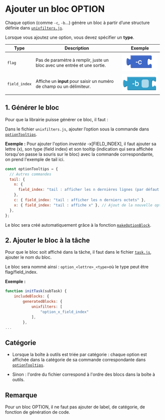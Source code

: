 # Ajouter un bloc OPTION

Chaque option (comme `-c`, `-b`…) génère un bloc à partir d’une structure définie dans [`unixfilters.js`](https://github.com/UnixFilters/unixfilters-franceIOI/blob/main/public/unixfilters.js#L375).

Lorsque vous ajoutez une option, vous devez spécifier un **type**.

| Type          | Description                                                              | Exemple                                    |
| ------------- | ------------------------------------------------------------------------ | ------------------------------------------ |
| `flag`        | Pas de paramètre à remplir, juste un bloc avec une entrée et une sortie. | ![](../img/option_flag_example.png)        |
| `field_index` | Affiche un **input** pour saisir un numéro de champ ou un délimiteur.    | ![](../img/option_field_index_example.png) |

## 1. Générer le bloc

Pour que la librairie puisse générer ce bloc, il faut :

Dans le fichier `unixfilters.js`, ajouter l’option sous la commande dans [`optionTooltips`](https://github.com/UnixFilters/unixfilters-franceIOI/blob/main/public/unixfilters.js#L375).

**Exemple :** Pour ajouter l'option _inventée_ -x\[FIELD_INDEX\], il faut ajouter sa lettre (x), son type (field index) et son tooltip (indication qui sera affichée lorsqu'on passe la souris sur le bloc) avec la commande correspondante, on prend l'exemple de tail ici.

```javascript title="unixfilters.js"
const optionTooltips = {
  // Autres commandes
  tail: {
    n: {
      field_index: "tail : afficher les n dernières lignes (par défaut : 10)",
    },
    c: { field_index: "tail : afficher les n derniers octets" },
    x: { field_index: "tail : affiche x" }, // Ajout de la nouvelle option x
  },
};
```

Le bloc sera créé automatiquement grâce à la fonction [`makeOptionBlock`](https://github.com/UnixFilters/unixfilters-franceIOI/blob/main/public/blocklyUnixFilters_lib.js#L343).

## 2. Ajouter le bloc à la tâche

Pour que le bloc soit affiché dans la tâche, il faut dans le fichier [`task.js`](https://github.com/UnixFilters/unixfilters-franceIOI/blob/main/public/task.js), ajouter le nom du bloc.

Le bloc sera nommé ainsi : `option_<lettre>_<type>`où le type peut être flag/field_index.

**Exemple :**

```javascript title="task.js"
function initTask(subTask) {
    includeBlocks: {
        generatedBlocks: {
            unixfilters: [
                "option_x_field_index"
            ],
        },
...
```

## Catégorie

- Lorsque la boîte à outils est triée par catégorie : chaque option est affichée dans la catégorie de sa commande correspondante dans [`optionTooltips`](https://github.com/UnixFilters/unixfilters-franceIOI/blob/main/public/unixfilters.js#L375).

- Sinon : l'ordre du fichier correspond à l'ordre des blocs dans la boîte à outils.

## Remarque

Pour un bloc OPTION, il ne faut pas ajouter de label, de catégorie, de fonction de génération de code.
